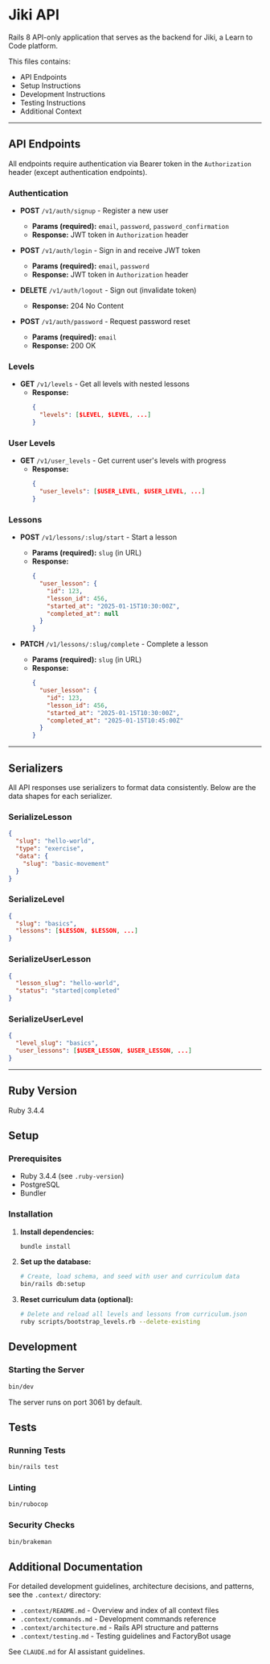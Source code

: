 # Jiki API

Rails 8 API-only application that serves as the backend for Jiki, a Learn to Code platform.

This files contains:
- API Endpoints
- Setup Instructions
- Development Instructions
- Testing Instructions
- Additional Context

---

## API Endpoints

All endpoints require authentication via Bearer token in the `Authorization` header (except authentication endpoints).

### Authentication

- **POST** `/v1/auth/signup` - Register a new user
  - **Params (required):** `email`, `password`, `password_confirmation`
  - **Response:** JWT token in `Authorization` header

- **POST** `/v1/auth/login` - Sign in and receive JWT token
  - **Params (required):** `email`, `password`
  - **Response:** JWT token in `Authorization` header

- **DELETE** `/v1/auth/logout` - Sign out (invalidate token)
  - **Response:** 204 No Content

- **POST** `/v1/auth/password` - Request password reset
  - **Params (required):** `email`
  - **Response:** 200 OK

### Levels

- **GET** `/v1/levels` - Get all levels with nested lessons
  - **Response:**
    ```json
    {
      "levels": [$LEVEL, $LEVEL, ...]
    }
    ```

### User Levels

- **GET** `/v1/user_levels` - Get current user's levels with progress
  - **Response:**
    ```json
    {
      "user_levels": [$USER_LEVEL, $USER_LEVEL, ...]
    }
    ```

### Lessons

- **POST** `/v1/lessons/:slug/start` - Start a lesson
  - **Params (required):** `slug` (in URL)
  - **Response:**
    ```json
    {
      "user_lesson": {
        "id": 123,
        "lesson_id": 456,
        "started_at": "2025-01-15T10:30:00Z",
        "completed_at": null
      }
    }
    ```

- **PATCH** `/v1/lessons/:slug/complete` - Complete a lesson
  - **Params (required):** `slug` (in URL)
  - **Response:**
    ```json
    {
      "user_lesson": {
        "id": 123,
        "lesson_id": 456,
        "started_at": "2025-01-15T10:30:00Z",
        "completed_at": "2025-01-15T10:45:00Z"
      }
    }
    ```

---

## Serializers

All API responses use serializers to format data consistently. Below are the data shapes for each serializer.

### SerializeLesson

```json
{
  "slug": "hello-world",
  "type": "exercise",
  "data": {
    "slug": "basic-movement"
  }
}
```

### SerializeLevel

```json
{
  "slug": "basics",
  "lessons": [$LESSON, $LESSON, ...]
}
```

### SerializeUserLesson

```json
{
  "lesson_slug": "hello-world",
  "status": "started|completed"
}
```

### SerializeUserLevel

```json
{
  "level_slug": "basics",
  "user_lessons": [$USER_LESSON, $USER_LESSON, ...]
}
```

---

## Ruby Version

Ruby 3.4.4

## Setup

### Prerequisites

- Ruby 3.4.4 (see `.ruby-version`)
- PostgreSQL
- Bundler

### Installation

1. **Install dependencies:**
   ```bash
   bundle install
   ```

2. **Set up the database:**
   ```bash
   # Create, load schema, and seed with user and curriculum data
   bin/rails db:setup
   ```

3. **Reset curriculum data (optional):**
   ```bash
   # Delete and reload all levels and lessons from curriculum.json
   ruby scripts/bootstrap_levels.rb --delete-existing
   ```

## Development

### Starting the Server

```bash
bin/dev
```

The server runs on port 3061 by default.

## Tests

### Running Tests

```bash
bin/rails test
```

### Linting

```bash
bin/rubocop
```

### Security Checks

```bash
bin/brakeman
```

## Additional Documentation

For detailed development guidelines, architecture decisions, and patterns, see the `.context/` directory:
- `.context/README.md` - Overview and index of all context files
- `.context/commands.md` - Development commands reference
- `.context/architecture.md` - Rails API structure and patterns
- `.context/testing.md` - Testing guidelines and FactoryBot usage

See `CLAUDE.md` for AI assistant guidelines.
